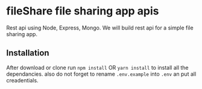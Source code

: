 # fileShare file sharing app apis

Rest api using Node, Express, Mongo.
We will build rest api for a simple file sharing app.

## Installation

After download or clone run `npm install` OR `yarn install` to install all the dependancies.
also do not forget to rename `.env.example` into `.env` an put all creadentials.
